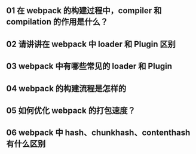 ## 01 在 webpack 的构建过程中，compiler 和 compilation 的作用是什么？

## 02 请讲讲在 webpack 中 loader 和 Plugin 区别

## 03 webpack 中有哪些常见的 loader 和 Plugin

## 04 webpack 的构建流程是怎样的

## 05 如何优化 webpack 的打包速度？

## 06 webpack 中 hash、chunkhash、contenthash 有什么区别
